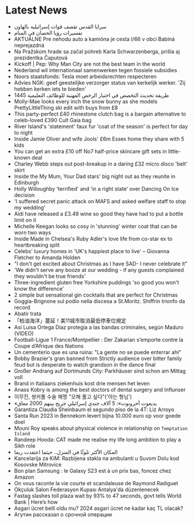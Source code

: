 # Latest News
-  سرايا القدس تقصف قوات إسرائيلية بالهاون
-  تفسيرات رؤيا الحصان في المنام
-  AKTUÁLNE Pre nehodu auto a kamióna je cesta I/66 v obci Babiná neprejazdná
-  Na Pražskom hrade sa začal pohreb Karla Schwarzenberga, prišla aj prezidentka Čaputová
-  Kickoff | Pep: Why Man City are not the best team in the world
-  Nederland wil internationaal samenwerken tegen fossiele subsidies
-  Noors staatsfonds: Tesla moet arbeidsrechten respecteren
-  Advies NGK: geef geestelijke verzorger status van kerkelijk werker. 'Zij hebben kerken iets te bieden'
-  طريقة تحديث التخصص في اختبار الرخص المهنية للوظائف التعليمية 1445
-  Molly-Mae looks every inch the snow bunny as she models PrettyLittleThing ski edit with buys from £8
-  This party-perfect £40 rhinestone clutch bag is a bargain alternative to celeb-loved £390 Cult Gaia bag
-  River Island's 'statement' faux fur 'coat of the season' is perfect for day to night
-  Inside Jamie Oliver and wife Jools' £6m Essex home they share with 5 kids
-  You can get an extra £10 off No7 half-price skincare gift sets in little-known deal
-  Charley Webb steps out post-breakup in a daring £32 micro disco 'belt' skirt
-  Inside the My Mum, Your Dad stars' big night out as they reunite in Edinburgh
-  Holly Willoughby 'terrified' and 'in a right state' over Dancing On Ice decision
-  'I suffered secret panic attack on MAFS and asked welfare staff to stop my wedding'
-  Aldi have released a £3.49 wine so good they have had to put a bottle limit on it
-  Michelle Keegan looks so cosy in 'stunning' winter coat that can be worn two ways
-  Inside Made in Chelsea's Ruby Adler's love life from co-star ex to heartbreaking split
-  Celebs' luxury homes in 'UK's happiest place to live' – Giovanna Fletcher to Amanda Holden
-  "I don't get excited about Christmas as I have SAD- I never celebrate it"
-  'We didn't serve any booze at our wedding - if any guests complained they wouldn't be true friends'
-  Three-ingredient gluten free Yorkshire puddings 'so good you won't know the difference'
-  2 simple but sensational gin cocktails that are perfect for Christmas
-  Goggia-Brignone sul podio nella discesa a St.Moritz. Shiffrin trionfo da record
-  Abatir trata
-  「柏油海洋」蔓延！美11城市取消最低停車位規定
-  Así Luisa Ortega Díaz protegía a las bandas criminales, según Maduro (VIDEO)
-  Football-Ligue 1 France/Montpellier : Der Zakarian s’emporte contre la Coupe d’Afrique des Nations
-  Un cementerio que es una ruina: "La gente no se puede enterrar ahí"
-  Bobby Brazier's gran banned from Strictly audience over bitter family feud but is desperate to watch grandson in the dance final
-  Großer Andrang auf Dortmunds City: Parkhäuser sind schon am Mittag voll
-  Brand in Italiaans ziekenhuis kost drie mensen het leven
-  Anass Kobry is among the best doctors of dental surgery and Influnser
-  이무진, 쌍커풀 수술 해명 "오해 풀고 싶다"('아는 형님')
-  «يديعوت أحرونوت»: 5 آلاف جندي إسرائيلي جريح بينهم 2000 معاق
-  Garantiza Claudia Sheinbaum el segundo piso de la 4T: Liz Arroyo
-  Santa Run 2023 in Bennekom levert bijna 10.000 euro op voor goede doel
-  Mouni Roy speaks about physical violence in relationship on `Temptation Island`
-  Randeep Hooda: CAT made me realise my life long ambition to play a Sikh role
-  المكان الأكثر تلوثًا في المنزل.. حيثما اعتقدت ربما
-  Kancelarija za KiM: Razbijena stakla na ambulanti u Suvom Dolu kod Kosovske Mitrovice
-  Bon plan Samsung : le Galaxy S23 est à un prix bas, foncez chez Amazon
-  On vous raconte la vie courte et scandaleuse de Raymond Radiguet
-  Okçuluk Salon Federasyon Kupası Antalya'da düzenlenecek
-  Fastag slashes toll plaza wait by 93% to 47 seconds, govt tells World Bank | Here’s how
-  Asgari ücret belli oldu mu? 2024 asgari ücret ne kadar kaç TL olacak?
-  Агутин рассказал о срочной операции
